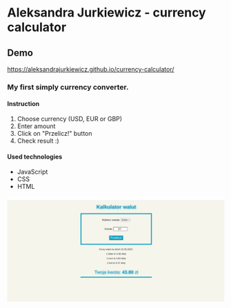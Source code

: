 ﻿# Aleksandra Jurkiewicz - currency calculator
## Demo
https://aleksandrajurkiewicz.github.io/currency-calculator/

### My first simply currency converter. 
#### Instruction
1. Choose currency (USD, EUR or GBP)
2. Enter amount 
3. Click on "Przelicz!" button 
4. Check result :)


#### Used technologies
- JavaScript
- CSS
- HTML

![Currency calculator - screenshoot](images/calc.png)

